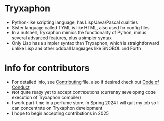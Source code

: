 # Tryxaphon
* Python-like scripting language, has Lisp/Java/Pascal qualities
* Sister language called TYML is like HTML, also used for config files
* In a nutshell, Tryxaphon mimics the functionality of Python, minus several advanced features, plus a simpler syntax
* Only Lisp has a simpler syntax than Tryxaphon, which is straightforward unlike Lisp and other oddball languages like SNOBOL and Forth
# Info for contributors
* For detailed info, see [Contributing](CONTRIBUTING.md) file, also if desired check out [Code of Conduct](CODE_OF_CONDUCT.md)
* Not quite ready yet to accept contributions (currently developing code execution of Tryxaphon compiler)
* I work part-time in a perfume store. In Spring 2024 I will quit my job so I can concentrate on Tryxaphon development
* I hope to begin accepting contributions in 2025

